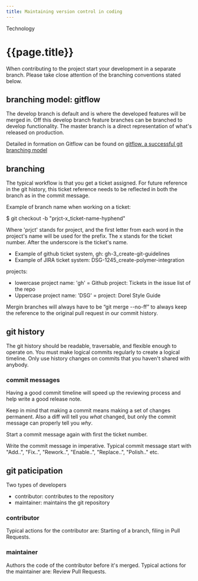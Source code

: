 ```yaml
---
title: Maintaining version control in coding
---
```


Technology

# {{page.title}}

When contributing to the project start your development in a separate branch. Please take close attention of the branching conventions stated below. 

## branching model: gitflow

The develop branch is default and is where the developed features will be merged in. Off this develop branch feature branches can be branched to develop functionality. The master branch is a direct representation of what's released on production. 

Detailed in formation on Gitflow can be found on [gitflow, a successful git branching model](http://nvie.com/posts/a-successful-git-branching-model/)

## branching

The typical workflow is that you get a ticket assigned. For future reference in the git history, this ticket reference needs to be reflected in both the branch as in the commit message. 

Example of branch name when working on a ticket:

$ git checkout -b "prjct-x_ticket-name-hyphend"

Where 'prjct' stands for project, and the first letter from each word in the project's name will be used for the prefix. The x stands for the ticket number. After the underscore is the ticket's name. 

- Example of github ticket system, gh: gh-3\_create-git-guidelines
- Example of JIRA ticket system: DSG-1245\_create-polymer-integration

projects:
- lowercase project name: 'gh' = Github project: Tickets in the issue list of the repo
- Uppercase project name: 'DSG' = project: Dorel Style Guide

Mergin branches will always have to be “git merge --no-ff” to always keep the reference to the original pull request in our commit history.

## git history

The git history should be readable, traversable, and flexible enough to operate on. You must make logical commits regularly to create a logical timeline. Only use history changes on commits that you haven't shared with anybody.

### commit messages

Having a good commit timeline will speed up the reviewing process and help write a good release note.

Keep in mind that making a commit means making a set of changes permanent. Also a diff will tell you _what_ changed, but only the commit message can properly tell you _why_.

Start a commit message again with first the ticket number. 

Write the commit message in imperative. Typical commit message start with "Add..", "Fix..", "Rework..", "Enable..", "Replace..", "Polish.." etc.

## git paticipation

Two types of developers

- contributor: contributes to the repository
- maintainer: maintains the git repository

### contributor
Typical actions for the contributor are: Starting of a branch, filing in Pull Requests.

### maintainer 
Authors the code of the contributor before it's merged. 
Typical actions for the maintainer are: Review Pull Requests. 
